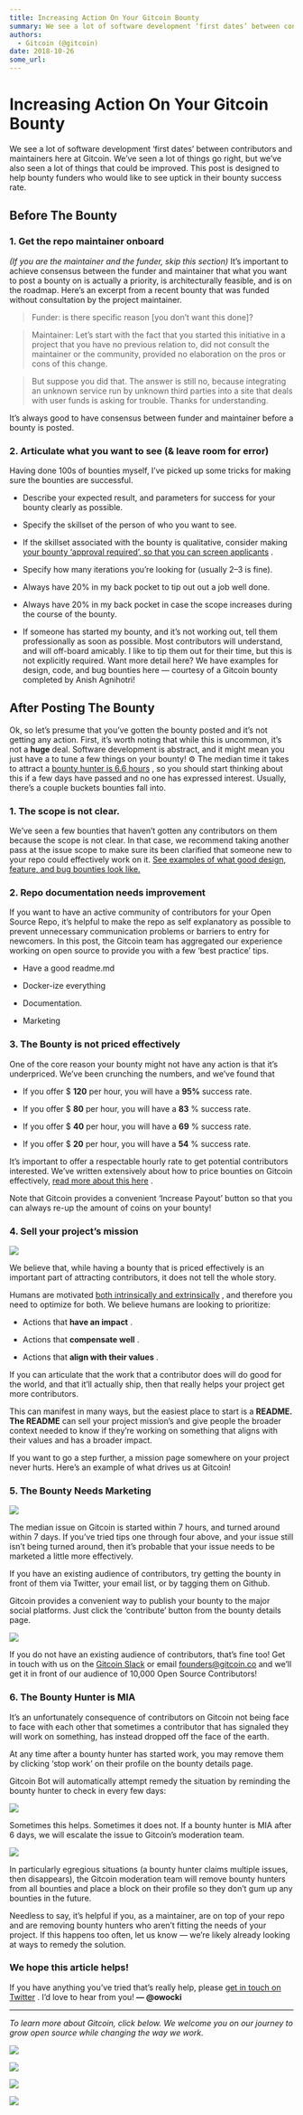 ```yaml
---
title: Increasing Action On Your Gitcoin Bounty
summary: We see a lot of software development ‘first dates’ between contributors and maintainers here at Gitcoin. We’ve seen a lot of things go right, but we’ve also seen a lot of things that could be improved. This post is designed to help bounty funders who would like to see uptick in their bounty success rate. Before The Bounty 1. Get the repo maintainer onboard (If you are the maintainer and the funder, skip this section) It’s important to achieve consensus between the funder and maintainer that what
authors:
  - Gitcoin (@gitcoin)
date: 2018-10-26
some_url: 
---
```


# Increasing Action On Your Gitcoin Bounty


We see a lot of software development ‘first dates’ between contributors and maintainers here at Gitcoin. We’ve seen a lot of things go right, but we’ve also seen a lot of things that could be improved.
This post is designed to help bounty funders who would like to see uptick in their bounty success rate.

## Before The Bounty

### 1. Get the repo maintainer onboard
 _(If you are the maintainer and the funder, skip this section)_ 
It’s important to achieve consensus between the funder and maintainer that what you want to post a bounty on is actually a priority, is architecturally feasible, and is on the roadmap.
Here’s an excerpt from a recent bounty that was funded without consultation by the project maintainer.
> Funder: is there specific reason [you don’t want this done]?

> Maintainer: Let’s start with the fact that you started this initiative in a project that you have no previous relation to, did not consult the maintainer or the community, provided no elaboration on the pros or cons of this change.

> But suppose you did that. The answer is still no, because integrating an unknown service run by unknown third parties into a site that deals with user funds is asking for trouble. Thanks for understanding.

It’s always good to have consensus between funder and maintainer before a bounty is posted.

### 2. Articulate what you want to see (& leave room for error)
Having done 100s of bounties myself, I’ve picked up some tricks for making sure the bounties are successful.

 * Describe your expected result, and parameters for success for your bounty clearly as possible.

 * Specify the skillset of the person of who you want to see.

 * If the skillset associated with the bounty is qualitative, consider making [your bounty ‘approval required’, so that you can screen applicants](https://medium.com/gitcoin/we-listened-announcing-project-types-965a02603559) .

 * Specify how many iterations you’re looking for (usually 2–3 is fine).

 * Always have 20% in my back pocket to tip out out a job well done.

 * Always have 20% in my back pocket in case the scope increases during the course of the bounty.

 * If someone has started my bounty, and it’s not working out, tell them professionally as soon as possible. Most contributors will understand, and will off-board amicably. I like to tip them out for their time, but this is not explicitly required.
Want more detail here? We have examples for design, code, and bug bounties here — courtesy of a Gitcoin bounty completed by Anish Agnihotri!

## After Posting The Bounty
Ok, so let’s presume that you’ve gotten the bounty posted and it’s not getting any action. First, it’s worth noting that while this is uncommon, it’s not a **huge** deal. Software development is abstract, and it might mean you just have a to tune a few things on your bounty! ⚙️
The median time it takes to attract a [bounty hunter is 6.6 hours](https://gitcoin.co/results) , so you should start thinking about this if a few days have passed and no one has expressed interest.
Usually, there’s a couple buckets bounties fall into.

### 1. The scope is not clear.
We’ve seen a few bounties that haven’t gotten any contributors on them because the scope is not clear.
In that case, we recommend taking another pass at the issue scope to make sure its been clarified that someone new to your repo could effectively work on it.
 [See examples of what good design, feature, and bug bounties look like.](https://github.com/Anish-Agnihotri/Gitcoin-Exemplars) 

### 2. Repo documentation needs improvement
If you want to have an active community of contributors for your Open Source Repo, it’s helpful to make the repo as self explanatory as possible to prevent unnecessary communication problems or barriers to entry for newcomers. In this post, the Gitcoin team has aggregated our experience working on open source to provide you with a few ‘best practice’ tips.

 * Have a good readme.md

 * Docker-ize everything

 * Documentation.

 * Marketing

### 3. The Bounty is not priced effectively
One of the core reason your bounty might not have any action is that it’s underpriced.
We’ve been crunching the numbers, and we’ve found that

 * If you offer $ **120** per hour, you will have a **95%** success rate.

 * If you offer $ **80** per hour, you will have a **83** % success rate.

 * If you offer $ **40** per hour, you will have a **69** % success rate.

 * If you offer $ **20** per hour, you will have a **54** % success rate.

It’s important to offer a respectable hourly rate to get potential contributors interested. We’ve written extensively about how to price bounties on Gitcoin effectively, [read more about this here](https://medium.com/gitcoin/tutorial-how-to-price-work-on-gitcoin-49bafcdd201e) .

Note that Gitcoin provides a convenient ‘Increase Payout’ button so that you can always re-up the amount of coins on your bounty!

### 4. Sell your project’s mission

![](https://cdn-images-1.medium.com/max/1200/1*-scllqUfohEaVRc9xF_G9A.png)

We believe that, while having a bounty that is priced effectively is an important part of attracting contributors, it does not tell the whole story.

Humans are motivated [both intrinsically and extrinsically](https://medium.com/gitcoin/building-a-platform-that-maximizes-freedom-1149968a7b05) , and therefore you need to optimize for both. We believe humans are looking to prioritize:

 * Actions that **have an impact** .

 * Actions that **compensate well** .

 * Actions that **align with their values** .

If you can articulate that the work that a contributor does will do good for the world, and that it’ll actually ship, then that really helps your project get more contributors.

This can manifest in many ways, but the easiest place to start is a **README. The README** can sell your project mission’s and give people the broader context needed to know if they’re working on something that aligns with their values and has a broader impact.

If you want to go a step further, a mission page somewhere on your project never hurts. Here’s an example of what drives us at Gitcoin!

### 5. The Bounty Needs Marketing

![](https://cdn-images-1.medium.com/max/1200/1*QaEwhI8sOkhc2M8932iLHw.png)

The median issue on Gitcoin is started within 7 hours, and turned around within 7 days.
If you’ve tried tips one through four above, and your issue still isn’t being turned around, then it’s probable that your issue needs to be marketed a little more effectively.

If you have an existing audience of contributors, try getting the bounty in front of them via Twitter, your email list, or by tagging them on Github.

Gitcoin provides a convenient way to publish your bounty to the major social platforms. Just click the ‘contribute’ button from the bounty details page.

![](https://cdn-images-1.medium.com/max/1600/1*GhpZNPWX0dSR5cF9v9GIIA.png)

If you do not have an existing audience of contributors, that’s fine too! Get in touch with us on the [Gitcoin Slack](https://gitcoin.co/slack) or email founders@gitcoin.co and we’ll get it in front of our audience of 10,000 Open Source Contributors!

### 6. The Bounty Hunter is MIA
It’s an unfortunately consequence of contributors on Gitcoin not being face to face with each other that sometimes a contributor that has signaled they will work on something, has instead dropped off the face of the earth.

At any time after a bounty hunter has started work, you may remove them by clicking ‘stop work’ on their profile on the bounty details page.

Gitcoin Bot will automatically attempt remedy the situation by reminding the bounty hunter to check in every few days:

![](https://cdn-images-1.medium.com/max/1600/1*dvUS_ZxbTWipa-64fhTdCw.png)

Sometimes this helps. Sometimes it does not. If a bounty hunter is MIA after 6 days, we will escalate the issue to Gitcoin’s moderation team.

![](https://cdn-images-1.medium.com/max/1600/1*040UEJCFK52W2yyLOi6WKQ.png)

In particularly egregious situations (a bounty hunter claims multiple issues, then disappears), the Gitcoin moderation team will remove bounty hunters from all bounties and place a block on their profile so they don’t gum up any bounties in the future.

Needless to say, it’s helpful if you, as a maintainer, are on top of your repo and are removing bounty hunters who aren’t fitting the needs of your project. If this happens too often, let us know — we’re likely already looking at ways to remedy the solution.

### We hope this article helps!
If you have anything you’ve tried that’s really help, please [get in touch on Twitter](https://twitter.com/getgitcoin) . I’d love to hear from you!
 **— @owocki** 

----

 _To learn more about Gitcoin, click below. We welcome you on our journey to grow open source while changing the way we work._ 

![](https://cdn-images-1.medium.com/max/800/1*TC1lWxus2VmUHHNMBVOl6w.png)


![](https://cdn-images-1.medium.com/max/800/1*xESKfkc75BrIcLabfL9jsg.png)


![](https://cdn-images-1.medium.com/max/800/1*ucjf2r_4nXDqedGjdiRSyw.png)


![](https://cdn-images-1.medium.com/max/1600/1*91GgdFbhUB1Ggl_Mysnqog.png)

